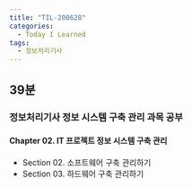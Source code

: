 ```yaml
---
title: "TIL-200628"
categories:
  - Today I Learned
tags:
  - 정보처리기사
---
```


## 39분
### 정보처리기사 정보 시스템 구축 관리 과목 공부
#### Chapter 02. IT 프로젝트 정보 시스템 구축 관리
  - Section 02. 소프트웨어 구축 관리하기
  - Section 03. 하드웨어 구축 관리하기
